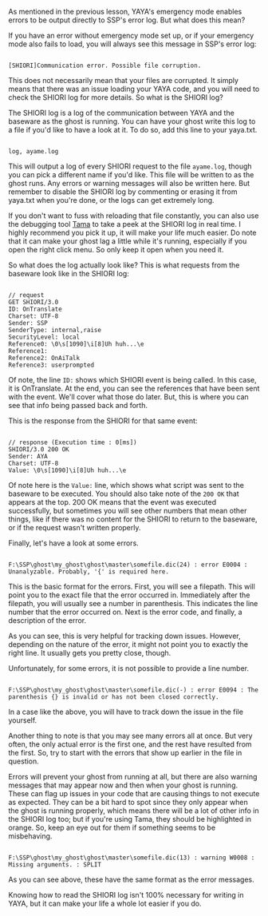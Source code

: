 As mentioned in the previous lesson, YAYA's emergency mode enables errors to be output directly to SSP's error log. But what does this mean?

If you have an error without emergency mode set up, or if your emergency mode also fails to load, you will always see this message in SSP's error log:

```

[SHIORI]Communication error. Possible file corruption.

```

This does not necessarily mean that your files are corrupted. It simply means that there was an issue loading your YAYA code, and you will need to check the SHIORI log for more details. So what is the SHIORI log?

The SHIORI log is a log of the communication between YAYA and the baseware as the ghost is running. You can have your ghost write this log to a file if you'd like to have a look at it. To do so, add this line to your yaya.txt.

```

log, ayame.log

```

This will output a log of every SHIORI request to the file `ayame.log`, though you can pick a different name if you'd like. This file will be written to as the ghost runs. Any errors or warning messages will also be written here. But remember to disable the SHIORI log by commenting or erasing it from yaya.txt when you're done, or the logs can get extremely long.

If you don't want to fuss with reloading that file constantly, you can also use the debugging tool [Tama](https://github.com/YAYA-shiori/tama) to take a peek at the SHIORI log in real time. I highly recommend you pick it up, it will make your life much easier. Do note that it can make your ghost lag a little while it's running, especially if you open the right click menu. So only keep it open when you need it.

So what does the log actually look like? This is what requests from the baseware look like in the SHIORI log:

```

// request
GET SHIORI/3.0
ID: OnTranslate
Charset: UTF-8
Sender: SSP
SenderType: internal,raise
SecurityLevel: local
Reference0: \0\s[1090]\i[8]Uh huh...\e
Reference1: 
Reference2: OnAiTalk
Reference3: userprompted

```

Of note, the line `ID:` shows which SHIORI event is being called. In this case, it is OnTranslate. At the end, you can see the references that have been sent with the event. We'll cover what those do later. But, this is where you can see that info being passed back and forth.

This is the response from the SHIORI for that same event:

```

// response (Execution time : 0[ms])
SHIORI/3.0 200 OK
Sender: AYA
Charset: UTF-8
Value: \0\s[1090]\i[8]Uh huh...\e

```

Of note here is the `Value:` line, which shows what script was sent to the baseware to be executed. You should also take note of the `200 OK` that appears at the top. 200 OK means that the event was executed successfully, but sometimes you will see other numbers that mean other things, like if there was no content for the SHIORI to return to the baseware, or if the request wasn't written properly.

Finally, let's have a look at some errors.

```

F:\SSP\ghost\my_ghost\ghost\master\somefile.dic(24) : error E0004 : Unanalyzable. Probably, '{' is required here.

```

This is the basic format for the errors. First, you will see a filepath. This will point you to the exact file that the error occurred in. Immediately after the filepath, you will usually see a number in parenthesis. This indicates the line number that the error occurred on. Next is the error code, and finally, a description of the error.

As you can see, this is very helpful for tracking down issues. However, depending on the nature of the error, it might not point you to exactly the right line. It usually gets you pretty close, though.

Unfortunately, for some errors, it is not possible to provide a line number.

```

F:\SSP\ghost\my_ghost\ghost\master\somefile.dic(-) : error E0094 : The parenthesis {} is invalid or has not been closed correctly.

```

In a case like the above, you will have to track down the issue in the file yourself.

Another thing to note is that you may see many errors all at once. But very often, the only actual error is the first one, and the rest have resulted from the first. So, try to start with the errors that show up earlier in the file in question.

Errors will prevent your ghost from running at all, but there are also warning messages that may appear now and then when your ghost is running. These can flag up issues in your code that are causing things to not execute as expected. They can be a bit hard to spot since they only appear when the ghost is running properly, which means there will be a lot of other info in the SHIORI log too; but if you're using Tama, they should be highlighted in orange. So, keep an eye out for them if something seems to be misbehaving.

```

F:\SSP\ghost\my_ghost\ghost\master\somefile.dic(13) : warning W0008 : Missing arguments. : SPLIT

```

As you can see above, these have the same format as the error messages.

Knowing how to read the SHIORI log isn't 100% necessary for writing in YAYA, but it can make your life a whole lot easier if you do.